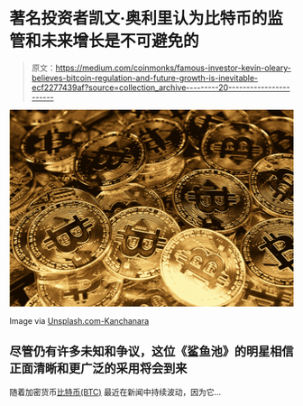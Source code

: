 # 著名投资者凯文·奥利里认为比特币的监管和未来增长是不可避免的

> 原文：<https://medium.com/coinmonks/famous-investor-kevin-oleary-believes-bitcoin-regulation-and-future-growth-is-inevitable-ecf2277439af?source=collection_archive---------20----------------------->

![](img/38d0abe5908303551b5e8afc63856af0.png)

Image via [Unsplash.com-Kanchanara](https://images.unsplash.com/photo-1609726494499-27d3e942456c?ixlib=rb-1.2.1&ixid=MnwxMjA3fDB8MHxwaG90by1wYWdlfHx8fGVufDB8fHx8&auto=format&fit=crop&w=1170&q=80)

## 尽管仍有许多未知和争议，这位《鲨鱼池》的明星相信正面清晰和更广泛的采用将会到来

随着加密货币[比特币(BTC)](https://www.coinbase.com/price/bitcoin) 最近在新闻中持续波动，因为它…